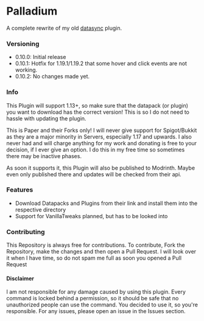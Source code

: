 # Palladium
A complete rewrite of my old [datasync](https://github.com/tornrpg/datasync) plugin.

### Versioning

 - 0.10.0: Initial release
 - 0.10.1: Hotfix for 1.19.1/1.19.2 that some hover and click events are not working.
 - 0.10.2: No changes made yet.

### Info

This Plugin will support 1.13+, so make sure that the datapack (or plugin) you want to download has the correct version!
This is so I do not need to hassle with updating the plugin.

This is Paper and their Forks only! I will never give support for Spigot/Bukkit as they are a major minority in Servers, especially 1.17 and upwards.
I also never had and will charge anything for my work and donating is free to your decision, if I ever give an option.
I do this in my free time so sometimes there may be inactive phases.

As soon it supports it, this Plugin will also be published to Modrinth. Maybe even only published there and updates will be checked from their api.

### Features

 - Download Datapacks and Plugins from their link and install them into the respective directory
 - Support for VanillaTweaks planned, but has to be looked into

### Contributing

This Repository is always free for contributions. To contribute, Fork the Repository, make the changes and then open a Pull Request. 
I will look over it when I have time, so do not spam me full as soon you opened a Pull Request

#### Disclaimer
I am not responsible for any damage caused by using this plugin. 
Every command is locked behind a permission, so it should be safe that no unauthorized people can use the command. 
You decided to use it, so you're responsible. 
For any issues, please open an issue in the Issues section.
